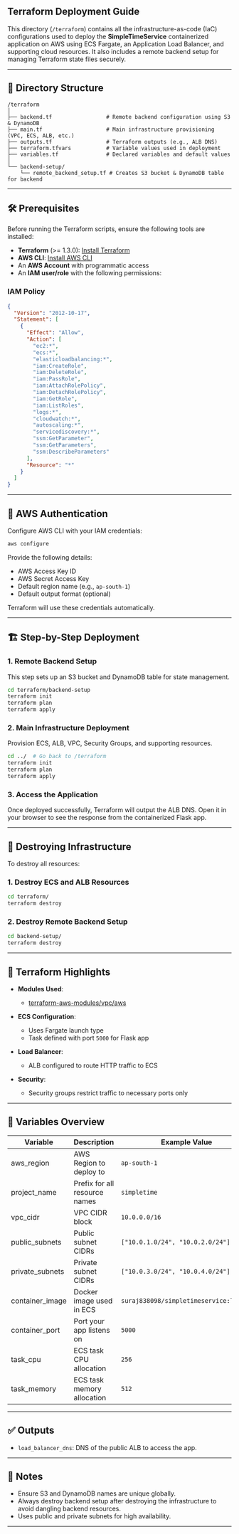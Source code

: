 ## Terraform Deployment Guide ##

This directory (`/terraform`) contains all the infrastructure-as-code (IaC) configurations used to deploy the **SimpleTimeService** containerized application on AWS using ECS Fargate, an Application Load Balancer, and supporting cloud resources. It also includes a remote backend setup for managing Terraform state files securely.

---

## 📁 Directory Structure

```
/terraform
│
├── backend.tf                 # Remote backend configuration using S3 & DynamoDB
├── main.tf                    # Main infrastructure provisioning (VPC, ECS, ALB, etc.)
├── outputs.tf                 # Terraform outputs (e.g., ALB DNS)
├── terraform.tfvars           # Variable values used in deployment
├── variables.tf               # Declared variables and default values
│
└── backend-setup/
    └── remote_backend_setup.tf # Creates S3 bucket & DynamoDB table for backend
```

---

## 🛠️ Prerequisites

Before running the Terraform scripts, ensure the following tools are installed:

* **Terraform** (>= 1.3.0): [Install Terraform](https://developer.hashicorp.com/terraform/downloads)
* **AWS CLI**: [Install AWS CLI](https://docs.aws.amazon.com/cli/latest/userguide/install-cliv2.html)
* An **AWS Account** with programmatic access
* An **IAM user/role** with the following permissions:

### IAM Policy 

```json
{
  "Version": "2012-10-17",
  "Statement": [
    {
      "Effect": "Allow",
      "Action": [
        "ec2:*",
        "ecs:*",
        "elasticloadbalancing:*",
        "iam:CreateRole",
        "iam:DeleteRole",
        "iam:PassRole",
        "iam:AttachRolePolicy",
        "iam:DetachRolePolicy",
        "iam:GetRole",
        "iam:ListRoles",
        "logs:*",
        "cloudwatch:*",
        "autoscaling:*",
        "servicediscovery:*",
        "ssm:GetParameter",
        "ssm:GetParameters",
        "ssm:DescribeParameters"
      ],
      "Resource": "*"
    }
  ]
}
```

---

## 🔐 AWS Authentication

Configure AWS CLI with your IAM credentials:

```bash
aws configure
```

Provide the following details:

* AWS Access Key ID
* AWS Secret Access Key
* Default region name (e.g., `ap-south-1`)
* Default output format (optional)

Terraform will use these credentials automatically.

---

## 🏗️ Step-by-Step Deployment

### 1. Remote Backend Setup

This step sets up an S3 bucket and DynamoDB table for state management.

```bash
cd terraform/backend-setup
terraform init
terraform plan
terraform apply
```

### 2. Main Infrastructure Deployment

Provision ECS, ALB, VPC, Security Groups, and supporting resources.

```bash
cd ../  # Go back to /terraform
terraform init
terraform plan
terraform apply
```

### 3. Access the Application

Once deployed successfully, Terraform will output the ALB DNS.
Open it in your browser to see the response from the containerized Flask app.

---

## 🔁 Destroying Infrastructure

To destroy all resources:

### 1. Destroy ECS and ALB Resources

```bash
cd terraform/
terraform destroy
```

### 2. Destroy Remote Backend Setup

```bash
cd backend-setup/
terraform destroy
```

---

## 📌 Terraform Highlights

* **Modules Used**:

  * [terraform-aws-modules/vpc/aws](https://github.com/terraform-aws-modules/terraform-aws-vpc)
* **ECS Configuration**:

  * Uses Fargate launch type
  * Task defined with port `5000` for Flask app
* **Load Balancer**:

  * ALB configured to route HTTP traffic to ECS
* **Security**:

  * Security groups restrict traffic to necessary ports only

---

## 📄 Variables Overview

| Variable         | Description                   | Example Value                          |
| ---------------- | ----------------------------- | -------------------------------------- |
| aws_region      | AWS Region to deploy to       | `ap-south-1`                           |
| project_name    | Prefix for all resource names | `simpletime`                           |
| vpc_cidr        | VPC CIDR block                | `10.0.0.0/16`                          |
| public_subnets  | Public subnet CIDRs           | `["10.0.1.0/24", "10.0.2.0/24"]`       |
| private_subnets | Private subnet CIDRs          | `["10.0.3.0/24", "10.0.4.0/24"]`       |
| container_image | Docker image used in ECS      | `suraj838098/simpletimeservice:latest` |
| container_port  | Port your app listens on      | `5000`                                 |
| task_cpu        | ECS task CPU allocation       | `256`                                  |
| task_memory     | ECS task memory allocation    | `512`                                  |

---

## ✅ Outputs

* `load_balancer_dns`: DNS of the public ALB to access the app.

---

## 📌 Notes

* Ensure S3 and DynamoDB names are unique globally.
* Always destroy backend setup after destroying the infrastructure to avoid dangling backend resources.
* Uses public and private subnets for high availability.

---


